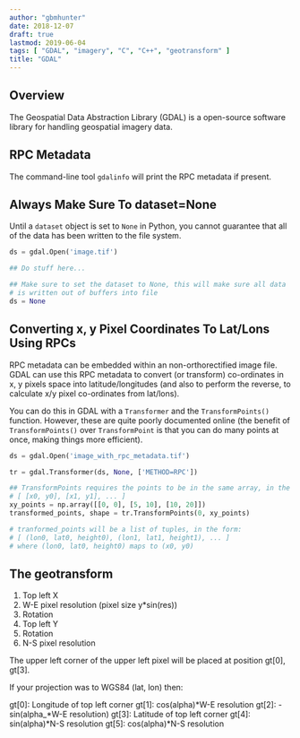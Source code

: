 ```yaml
---
author: "gbmhunter"
date: 2018-12-07
draft: true
lastmod: 2019-06-04
tags: [ "GDAL", "imagery", "C", "C++", "geotransform" ]
title: "GDAL"
---
```


## Overview

The Geospatial Data Abstraction Library (GDAL) is a open-source software library for handling geospatial imagery data.

## RPC Metadata

The command-line tool `gdalinfo` will print the RPC metadata if present.

## Always Make Sure To dataset=None

Until a `dataset` object is set to `None` in Python, you cannot guarantee that all of the data has been written to the file system.

```python
ds = gdal.Open('image.tif')

## Do stuff here...

## Make sure to set the dataset to None, this will make sure all data
# is written out of buffers into file
ds = None
```

## Converting x, y Pixel Coordinates To Lat/Lons Using RPCs

RPC metadata can be embedded within an non-orthorectified image file. GDAL can use this RPC metadata to convert (or transform) co-ordinates in x, y pixels space into latitude/longitudes (and also to perform the reverse, to calculate x/y pixel co-ordinates from lat/lons).

You can do this in GDAL with a `Transformer` and the `TransformPoints()` function. However, these are quite poorly documented online (the benefit of `TransformPoints()` over `TransformPoint` is that you can do many points at once, making things more efficient).

```python
ds = gdal.Open('image_with_rpc_metadata.tif')

tr = gdal.Transformer(ds, None, ['METHOD=RPC'])

## TransformPoints requires the points to be in the same array, in the form:
# [ [x0, y0], [x1, y1], ... ]
xy_points = np.array([[0, 0], [5, 10], [10, 20]])
transformed_points, shape = tr.TransformPoints(0, xy_points)

# tranformed_points will be a list of tuples, in the form:
# [ (lon0, lat0, height0), (lon1, lat1, height1), ... ]
# where (lon0, lat0, height0) maps to (x0, y0)
```

## The geotransform

1. Top left X
1. W-E pixel resolution (pixel size y*sin(res))
1. Rotation
1. Top left Y
1. Rotation
1. N-S pixel resolution

The upper left corner of the upper left pixel will be placed at position gt[0], gt[3].

If your projection was to WGS84 (lat, lon) then:

gt[0]: Longitude of top left corner
gt[1]: cos(alpha)*W-E resolution
gt[2]: -sin(alpha_*W-E resolution)
gt[3]: Latitude of top left corner
gt[4]: sin(alpha)*N-S resolution
gt[5]: cos(alpha)*N-S resolution